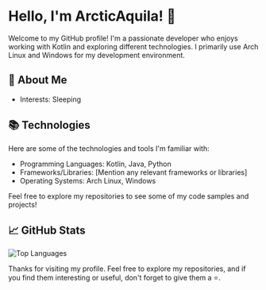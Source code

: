 # Hello, I'm ArcticAquila! 👋

Welcome to my GitHub profile! I'm a passionate developer who enjoys working with Kotlin and exploring different technologies. I primarily use Arch Linux and Windows for my development environment.

## 💬 About Me

- Interests: Sleeping

## 📚 Technologies

Here are some of the technologies and tools I'm familiar with:

- Programming Languages: Kotlin, Java, Python
- Frameworks/Libraries: [Mention any relevant frameworks or libraries]
- Operating Systems: Arch Linux, Windows

Feel free to explore my repositories to see some of my code samples and projects!

## 📈 GitHub Stats

![Top Languages](https://github-readme-stats.vercel.app/api/top-langs/?username=ArcticAquila&layout=compact&theme=radical&exclude_repo=android_kernel_samsung_a03s)

Thanks for visiting my profile. Feel free to explore my repositories, and if you find them interesting or useful, don't forget to give them a ⭐️.
